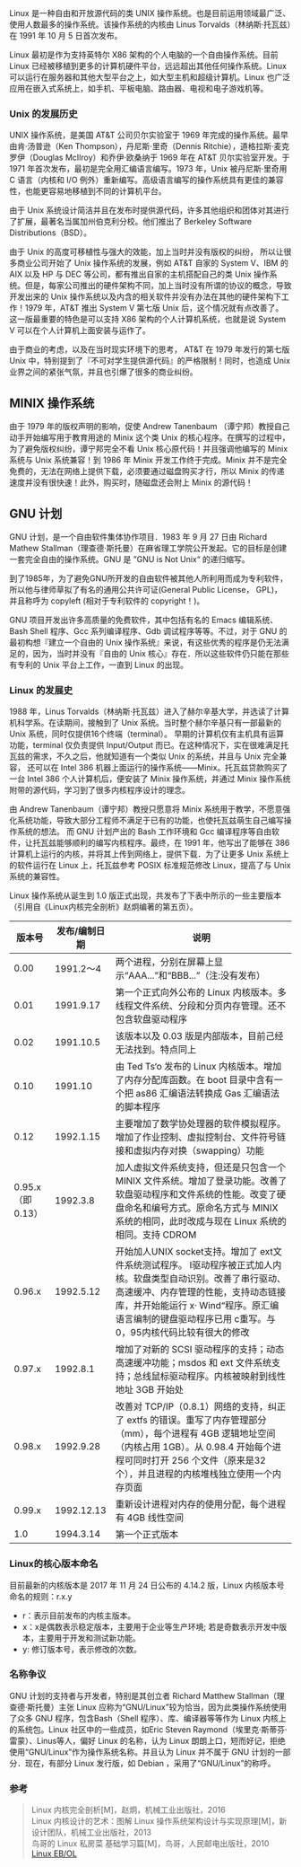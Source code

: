 Linux 是一种自由和开放源代码的类 UNIX 操作系统。也是目前运用领域最广泛、使用人数最多的操作系统。该操作系统的内核由 Linus Torvalds（林纳斯·托瓦兹）在 1991 年 10 月 5 日首次发布。

Linux 最初是作为支持英特尔 X86 架构的个人电脑的一个自由操作系统。目前 Linux 已经被移植到更多的计算机硬件平台，远远超出其他任何操作系统。Linux 可以运行在服务器和其他大型平台之上，如大型主机和超级计算机。Linux 也广泛应用在嵌入式系统上，如手机、平板电脑、路由器、电视和电子游戏机等。

### Unix 的发展历史

UNIX 操作系统，是美国 AT&T 公司贝尔实验室于 1969 年完成的操作系统。最早由肯·汤普逊（Ken Thompson），丹尼斯·里奇（Dennis Ritchie），道格拉斯·麦克罗伊（Douglas McIlroy）和乔伊·欧桑纳于 1969 年在 AT&T 贝尔实验室开发。于 1971 年首次发布，最初是完全用汇编语言编写。1973 年，Unix 被丹尼斯·里奇用 C 语言（内核和 I/O 例外）重新编写。高级语言编写的操作系统具有更佳的兼容性，也能更容易地移植到不同的计算机平台。

由于 Unix 系统设计简洁并且在发布时提供源代码，许多其他组织和团体对其进行了扩展，最著名当属加州伯克利分校。他们推出了 Berkeley Software Distributions（BSD）。

由于 Unix 的高度可移植性与强大的效能，加上当时并没有版权的纠纷， 所以让很多商业公司开始了 Unix 操作系统的发展，例如 AT&T 自家的 System V、IBM 的 AIX 以及 HP 与 DEC 等公司，都有推出自家的主机搭配自己的类 Unix 操作系统。但是，每家公司推出的硬件架构不同，加上当时没有所谓的协议的概念，导致开发出来的 Unix 操作系统以及内含的相关软件并没有办法在其他的硬件架构下工作！1979 年，AT&T 推出 System V 第七版 Unix 后，这个情况就有点改善了。 这一版最重要的特色是可以支持 X86 架构的个人计算机系统，也就是说 System V 可以在个人计算机上面安装与运作了。

由于商业的考虑，以及在当时现实环境下的思考， AT&T 在 1979 年发行的第七版 Unix 中，特别提到了『不可对学生提供源代码』的严格限制！同时，也造成 Unix 业界之间的紧张气氛，并且也引爆了很多的商业纠纷。 

## MINIX 操作系统

由于 1979 年的版权声明的影响，促使 Andrew Tanenbaum （谭宁邦）教授自己动手开始编写用于教育用途的 Minix 这个类 Unix 的核心程序。在撰写的过程中，为了避免版权纠纷，谭宁邦完全不看 Unix 核心原代码！并且强调他编写的 Minix 系统与 Unix 系统兼容！到 1986 年 Minix 开发工作终于完成。Minix 并不是完全免费的，无法在网络上提供下载，必须要通过磁盘购买才行，所以 Minix 的传递速度并没有很快速！此外，购买时，随磁盘还会附上 Minix 的源代码！

## GNU 计划

GNU 计划，是一个自由软件集体协作项目．1983 年 9 月 27 日由 Richard Mathew Stallman（理查德·斯托曼）在麻省理工学院公开发起。它的目标是创建一套完全自由的操作系统。GNU 是 ”GNU is Not Unix“ 的递归缩写。

到了1985年，为了避免GNU所开发的自由软件被其他人所利用而成为专利软件， 所以他与律师草拟了有名的通用公共许可证(General Public License， GPL)， 并且称呼为 copyleft (相对于专利软件的 copyright！)。

GNU 项目开发出许多高质量的免费软件，其中包括有名的 Emacs 编辑系统、Bash Shell 程序、Gcc 系列编译程序、Gdb 调试程序等等。不过，对于 GNU 的最初构想『建立一个自由的 Unix 操作系统』来说，有这些优秀的程序是仍无法满足的，因为，当时并没有『自由的 Unix 核心』存在．所以这些软件仍只能在那些有专利的 Unix 平台上工作，一直到 Linux 的出现。

### Linux 的发展史

1988 年，Linus Torvalds（林纳斯·托瓦兹）进入了赫尔辛基大学，并选读了计算机科学系。在读期间，接触到了 Unix 系统。当时整个赫尔辛基只有一部最新的 Unix 系统，同时仅提供16个终端（terminal）。
早期的计算机仅有主机具有运算功能，terminal 仅负责提供 Input/Output 而已。在这种情况下，实在很难满足托瓦兹的需求，不久之后，他就知道有一个类似 Unix 的系统，并且与 Unix 完全兼容，
还可以在 Intel 386 机器上面运行的操作系统——Minix。托瓦兹贷款购买了一台 Intel 386 个人计算机后，便安装了 Minix 操作系统，并通过 Minix 操作系统附带的源代码，学习到了很多内核程序设计的理念。

由 Andrew Tanenbaum（谭宁邦）教授只愿意将 Minix 系统用于教学，不愿意强化系统功能，导致大部分工程师不满足于已有的功能，也使托瓦兹萌生自己编写操作系统的想法。
而 GNU 计划产出的 Bash 工作环境和 Gcc 编译程序等自由软件，让托瓦兹能够顺利的编写内核程序。最终，在 1991 年，他写出了能够在 386 计算机上运行的内核，并将其上传到网络上，提供下载．为了让更多 Unix 系统上的软件运行在 Linux 上，托瓦兹参考 POSIX 标准规范修改 Linux，提高了与 Unix 系统的兼容性。

Linux 操作系统从诞生到 1.0 版正式出现，共发布了下表中所示的一些主要版本（引用自《Linux内核完全剖析》赵炯编著的第五页）。


| 版本号 | 发布/编制日期 | 说明 |
| ------ | ------------- | ---- |
| 0.00   |   1991.2～4   | 两个进程，分别在屏幕上显示“AAA...”和“BBB...”（注:没有发布） |
| 0.01   |   1991.9.17   | 第一个正式向外公布的 Linux 内核版本。多线程文件系统、分段和分页内存管理。还不包含软盘驱动程序 |
| 0.02   |   1991.10.5   | 该版本以及 0.03 版是内部版本，目前己经无法找到。特点同上 |
| 0.10   |   1991.10     | 由 Ted Ts‘o 发布的 Linux 内核版本。增加了内存分配库函数。在 boot 目录中含有一个把 as86 汇编语法转换成 Gas 汇编语法的脚本程序 |
| 0.12   |   1992.1.15   | 主要增加了数学协处理器的软件模拟程序。增加了作业控制、虚拟控制台、文件符号链接和虚拟内存对换（swapping）功能 |
| 0.95.x （即 0.13） | 1992.3.8 | 加人虚拟文件系统支持，但还是只包含一个 MINIX 文件系统。增加了登录功能。改善了软盘驱动程序和文件系统的性能。改变了硬盘命名和编号方式。原命名方式与 MINIX 系统的相同，此时改成与现在 Linux 系统的相同。支持 CDROM |
| 0.96.x |   1992.5.12   | 开始加人UNIX socket支持。增加了 ext文件系统测试程序。 I驱动程序被正式加人内核。软盘类型自动识别。改善了串行驱动、高速缓冲、内存管理的性能，支持动态链接库，并开始能运行 x· Wind“程序。原汇编语言编制的键盘驱动程序已用 c重写。与0，95内核代码比较有很大的修改
| 0.97.x |   1992.8.1    | 增加了对新的 SCSI 驱动程序的支持；动态高速缓冲功能；msdos 和 ext 文件系统支持；总线鼠标驱动程序。内核被映射到线性地址 3GB 开始处 |
| 0.98.x |   1992.9.28   | 改善对 TCP/IP（0.8.1）网络的支持，纠正了 extfs 的错误。重写了内存管理部分（mm），每个进程有 4GB 逻辑地址空间（内核占用 1GB）。从 0.98.4 开始每个进程可同时打开 256 个文件（原来是32个），并且进程的内核堆栈独立使用一个内存页面 |
| 0.99.x |   1992.12.13  | 重新设计进程对内存的使用分配，每个进程有 4GB 线性空间 |
| 1.0    |   1994.3.14   | 第一个正式版本 |


### Linux的核心版本命名

目前最新的内核版本是 2017 年 11 月 24 日公布的 4.14.2 版，Linux 内核版本号命名的规则：r.x.y
* r：表示目前发布的内核主版本。
* x：x是偶数表示稳定版本，主要用于企业等生产环境; 若是奇数表示开发中版本，主要用于开发和测试新功能。
* y: 修订版本号，表示修改的次数。

### 名称争议

GNU 计划的支持者与开发者，特别是其创立者 Richard Matthew Stallman（理查德·斯托曼）主张 Linux 应称为“GNU/Linux”较为恰当，因为此类操作系统使用了众多 GNU 程序，包含Bash（Shell 程序）、库、编译器等等作为 Linux 内核上的系统包。Linux 社区中的一些成员，如Eric Steven Raymond（埃里克·斯蒂芬·雷蒙）、Linus等人，偏好 Linux 的名称，认为 Linux 朗朗上口，短而好记，拒绝使用“GNU/Linux”作为操作系统名称。并且认为 Linux 并不属于 GNU 计划的一部分．现在，有部分 Linux 发行版，如 Debian ，采用了“GNU/Linux”的称呼。


### 参考

> Linux 内核完全剖析[M]，赵炯，机械工业出版社，2016   
> Linux 内核设计的艺术：图解 Linux 操作系统架构设计与实现原理[M]，新设计团队，机械工业出版社，2013   
> 鸟哥的 Linux 私房菜 基础学习篇[M]，鸟哥，人民邮电出版社，2010   
> [Linux EB/OL](https://zh.wikipedia.org/zh-cn/Linux)   
